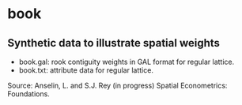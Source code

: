 book
====

Synthetic data to illustrate spatial weights 
--------------------------------------------

* book.gal: rook contiguity weights in GAL format for regular lattice.
* book.txt: attribute data for regular lattice.

Source: Anselin, L. and S.J. Rey (in progress) Spatial Econometrics: Foundations.
